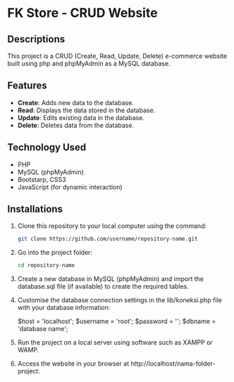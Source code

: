 # FK Store - CRUD Website

## Descriptions

This project is a CRUD (Create, Read, Update, Delete) e-commerce website built using php and phpMyAdmin as a MySQL database.

## Features

- **Create**: Adds new data to the database.
- **Read**: Displays the data stored in the database.
- **Update**: Edits existing data in the database.
- **Delete**: Deletes data from the database.

## Technology Used

- PHP
- MySQL (phpMyAdmin)
- Bootstarp, CSS3
- JavaScript (for dynamic interaction)

## Installations

1. Clone this repository to your local computer using the command:

   ```bash
   git clone https://github.com/username/repository-name.git
   
2. Go into the project folder:

   ```bash
   cd repository-name

3. Create a new database in MySQL (phpMyAdmin) and import the database.sql file (if available) to create the required tables.

4. Customise the database connection settings in the lib/koneksi.php file with your database information:

   $host = 'localhost';
   $username = 'root';
   $password = '';
   $dbname = 'database name'; 

5. Run the project on a local server using software such as XAMPP or WAMP.

6. Access the website in your browser at http://localhost/nama-folder-project.
